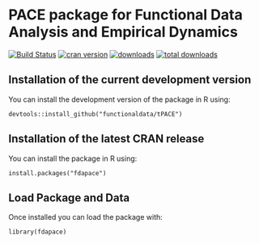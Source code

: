 
PACE package for Functional Data Analysis and Empirical Dynamics 
====

[![Build Status](https://travis-ci.org/functionaldata/tPACE.svg?branch=master)](https://travis-ci.org/functionaldata/tPACE)
[![cran version](http://www.r-pkg.org/badges/version/fdapace)](https://cran.r-project.org/web/packages/fdapace)
[![downloads](http://cranlogs.r-pkg.org/badges/fdapace)](http://cranlogs.r-pkg.org/badges/fdapace)
[![total downloads](http://cranlogs.r-pkg.org/badges/grand-total/fdapace)](http://cranlogs.r-pkg.org/badges/grand-total/fdapace)

## Installation of the current development version
You can install the development version of the package in R using:
```
devtools::install_github("functionaldata/tPACE")
```

## Installation of the latest CRAN release
You can install the package in R using:
```
install.packages("fdapace")
```

## Load Package and Data
Once installed you can load the package with:
```
library(fdapace)
```

